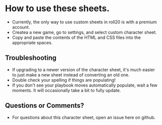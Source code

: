 # How to use these sheets.
* Currently, the only way to use custom sheets in roll20 is with a premium account.
* Createa a new game, go to settings, and select custom character sheet.
* Copy and paste the contents of the HTML and CSS files into the appropriate spaces.

## Troubleshooting
* If upgrading to a newer version of the character sheet, it's much easier to just make a new sheet instead of converting an old one.
* Double check your spelling if things are populating! 
* If you don't see your playbook moves automatically populate, wait a few moments. It will occasionally take a bit to fully update.

## Questions or Comments?
* For questions about this character sheet, open an issue here on github.
